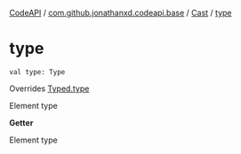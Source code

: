 [CodeAPI](../../index.md) / [com.github.jonathanxd.codeapi.base](../index.md) / [Cast](index.md) / [type](.)

# type

`val type: Type`

Overrides [Typed.type](../-typed/type.md)

Element type

**Getter**

Element type

